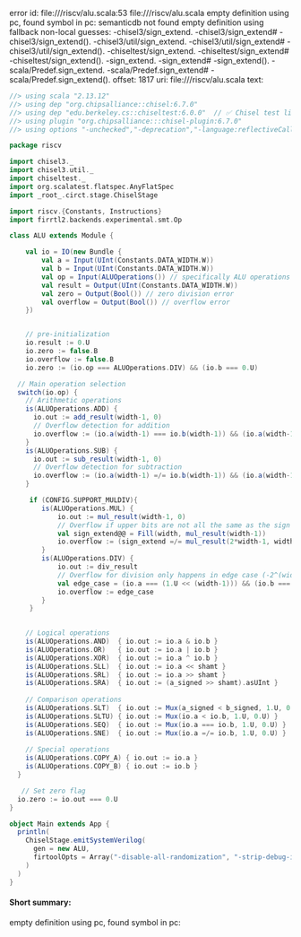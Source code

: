 error id: file://<WORKSPACE>/riscv/alu.scala:53
file://<WORKSPACE>/riscv/alu.scala
empty definition using pc, found symbol in pc: 
semanticdb not found
empty definition using fallback
non-local guesses:
	 -chisel3/sign_extend.
	 -chisel3/sign_extend#
	 -chisel3/sign_extend().
	 -chisel3/util/sign_extend.
	 -chisel3/util/sign_extend#
	 -chisel3/util/sign_extend().
	 -chiseltest/sign_extend.
	 -chiseltest/sign_extend#
	 -chiseltest/sign_extend().
	 -sign_extend.
	 -sign_extend#
	 -sign_extend().
	 -scala/Predef.sign_extend.
	 -scala/Predef.sign_extend#
	 -scala/Predef.sign_extend().
offset: 1817
uri: file://<WORKSPACE>/riscv/alu.scala
text:
```scala
//> using scala "2.13.12"
//> using dep "org.chipsalliance::chisel:6.7.0"
//> using dep "edu.berkeley.cs::chiseltest:6.0.0"  // ✅ Chisel test lib
//> using plugin "org.chipsalliance:::chisel-plugin:6.7.0"
//> using options "-unchecked","-deprecation","-language:reflectiveCalls","-feature","-Xcheckinit","-Xfatal-warnings","-Ywarn-dead-code","-Ywarn-unused","-Ymacro-annotations"

package riscv

import chisel3._
import chisel3.util._
import chiseltest._
import org.scalatest.flatspec.AnyFlatSpec
import _root_.circt.stage.ChiselStage

import riscv.{Constants, Instructions}
import firrtl2.backends.experimental.smt.Op

class ALU extends Module {

	val io = IO(new Bundle {
		val a = Input(UInt(Constants.DATA_WIDTH.W))
		val b = Input(UInt(Constants.DATA_WIDTH.W))
		val op = Input(ALUOperations()) // specifically ALU operations
		val result = Output(UInt(Constants.DATA_WIDTH.W))
		val zero = Output(Bool()) // zero division error
		val overflow = Output(Bool()) // overflow error
	})


	// pre-initialization
	io.result := 0.U
	io.zero := false.B
	io.overflow := false.B
	io.zero := (io.op === ALUOperations.DIV) && (io.b === 0.U)

  // Main operation selection
  switch(io.op) {
    // Arithmetic operations
    is(ALUOperations.ADD) {
      io.out := add_result(width-1, 0)
      // Overflow detection for addition
      io.overflow := (io.a(width-1) === io.b(width-1)) && (io.a(width-1) =/= add_result(width-1))
    }
    is(ALUOperations.SUB) {
      io.out := sub_result(width-1, 0)
      // Overflow detection for subtraction
      io.overflow := (io.a(width-1) =/= io.b(width-1)) && (io.a(width-1) =/= sub_result(width-1))
    }

	 if (CONFIG.SUPPORT_MULDIV){
		is(ALUOperations.MUL) {
			io.out := mul_result(width-1, 0)
			// Overflow if upper bits are not all the same as the sign bit
			val sign_extend@@ = Fill(width, mul_result(width-1))
			io.overflow := (sign_extend =/= mul_result(2*width-1, width))
		}
		is(ALUOperations.DIV) {
			io.out := div_result
			// Overflow for division only happens in edge case (-2^(width-1)) / (-1)
			val edge_case = (io.a === (1.U << (width-1))) && (io.b === (~0.U(width.W)))
			io.overflow := edge_case
		}
	 }

    
    // Logical operations
    is(ALUOperations.AND)  { io.out := io.a & io.b }
    is(ALUOperations.OR)   { io.out := io.a | io.b }
    is(ALUOperations.XOR)  { io.out := io.a ^ io.b }
    is(ALUOperations.SLL)  { io.out := io.a << shamt }
    is(ALUOperations.SRL)  { io.out := io.a >> shamt }
    is(ALUOperations.SRA)  { io.out := (a_signed >> shamt).asUInt }
    
    // Comparison operations
    is(ALUOperations.SLT)  { io.out := Mux(a_signed < b_signed, 1.U, 0.U) }
    is(ALUOperations.SLTU) { io.out := Mux(io.a < io.b, 1.U, 0.U) }
    is(ALUOperations.SEQ)  { io.out := Mux(io.a === io.b, 1.U, 0.U) }
    is(ALUOperations.SNE)  { io.out := Mux(io.a =/= io.b, 1.U, 0.U) }
    
    // Special operations
    is(ALUOperations.COPY_A) { io.out := io.a }
    is(ALUOperations.COPY_B) { io.out := io.b }
  }

   // Set zero flag
  io.zero := io.out === 0.U
}

object Main extends App {
  println(
    ChiselStage.emitSystemVerilog(
      gen = new ALU,
      firtoolOpts = Array("-disable-all-randomization", "-strip-debug-info")
    )
  )
}
```


#### Short summary: 

empty definition using pc, found symbol in pc: 